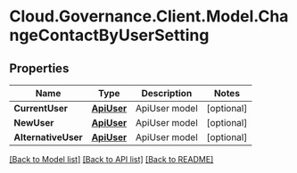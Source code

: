 # Cloud.Governance.Client.Model.ChangeContactByUserSetting
## Properties

Name | Type | Description | Notes
------------ | ------------- | ------------- | -------------
**CurrentUser** | [**ApiUser**](ApiUser.md) | ApiUser model | [optional] 
**NewUser** | [**ApiUser**](ApiUser.md) | ApiUser model | [optional] 
**AlternativeUser** | [**ApiUser**](ApiUser.md) | ApiUser model | [optional] 

[[Back to Model list]](../README.md#documentation-for-models) [[Back to API list]](../README.md#documentation-for-api-endpoints) [[Back to README]](../README.md)

